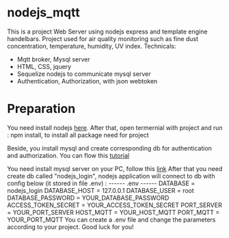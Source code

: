 # nodejs_mqtt

This is a project Web Server using nodejs express and template engine handelbars. Project used for air quality monitoring such as fine dust concentration, temperature, humidity, UV index.
Technicals:

-   Mqtt broker, Mysql server
-   HTML, CSS, jquery
-   Sequelize nodejs to communicate mysql server
-   Authentication, Authorization, with json webtoken

# Preparation

You need install nodejs [here](https://phoenixnap.com/kb/install-node-js-npm-on-windows).
After that, open termernial with project and run : npm install, to install all package need for project

Beside, you install mysql and create corresponding db for authentication and authorization. You can flow this [tutorial](https://www.bezkoder.com/node-js-jwt-authentication-mysql/)

You need install mysql server on your PC, follow this [link](https://www.youtube.com/watch?v=2c2fUOgZMmY&t=335s)
After that you need create db called "nodejs_login", nodejs application will connect to db with config below (it stored in file .env) :
------ .env ------
DATABASE = nodejs_login
DATABASE_HOST = 127.0.0.1
DATABASE_USER = root
DATABASE_PASSWORD = YOUR_DATABASE_PASSWORD
ACCESS_TOKEN_SECRET = YOUR_ACCESS_TOKEN_SECRET
PORT_SERVER = YOUR_PORT_SERVER
HOST_MQTT = YOUR_HOST_MQTT
PORT_MQTT = YOUR_PORT_MQTT
You can create a .env file and change the parameters according to your project.
Good luck for you!
